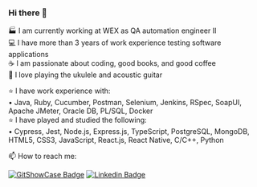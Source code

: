 ### Hi there 👋

🏭 I am currently working at WEX as QA automation engineer II  
💻 I have more than 3 years of work experience testing software applications  
☕ I am passionate about coding, good books, and good coffee  
🎸 I love playing the ukulele and acoustic guitar  

⭐ I have work experience with:  
• Java, Ruby, Cucumber, Postman, Selenium, Jenkins, RSpec, SoapUI, Apache JMeter, Oracle DB, PL/SQL, Docker  
⭐ I have played and studied the following:  
• Cypress, Jest, Node.js, Express.js, TypeScript, PostgreSQL, MongoDB, HTML5, CSS3, JavaScript, React.js, React Native, C/C++, Python  
  
📫 How to reach me:  

[![GitShowCase Badge](https://img.shields.io/badge/GitShowCase-100000?style=for-the-badge&logo=github&logoColor=white)](https://www.gitshowcase.com/matheus-beck)
[![Linkedin Badge](https://img.shields.io/badge/LinkedIn-0077B5?style=for-the-badge&logo=linkedin&logoColor=white)](https://www.linkedin.com/in/matheus-beck/)  
